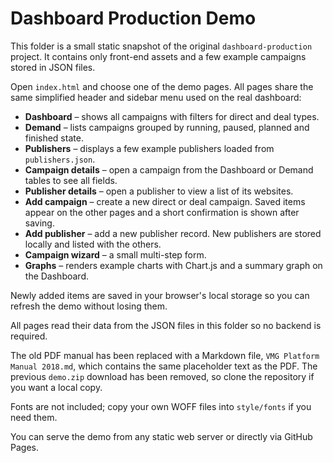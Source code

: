 # Dashboard Production Demo

This folder is a small static snapshot of the original `dashboard-production` project. It contains only front-end assets and a few example campaigns stored in JSON files.

Open `index.html` and choose one of the demo pages. All pages share the same simplified header and sidebar menu used on the real dashboard:

- **Dashboard** – shows all campaigns with filters for direct and deal types.
- **Demand** – lists campaigns grouped by running, paused, planned and finished state.
- **Publishers** – displays a few example publishers loaded from `publishers.json`.
- **Campaign details** – open a campaign from the Dashboard or Demand tables to see all fields.
- **Publisher details** – open a publisher to view a list of its websites.
- **Add campaign** – create a new direct or deal campaign. Saved items appear on the other pages and a short confirmation is shown after saving.
- **Add publisher** – add a new publisher record. New publishers are stored locally and listed with the others.
- **Campaign wizard** – a small multi-step form.
- **Graphs** – renders example charts with Chart.js and a summary graph on the Dashboard.

Newly added items are saved in your browser's local storage so you can refresh
the demo without losing them.

All pages read their data from the JSON files in this folder so no backend is required.

The old PDF manual has been replaced with a Markdown file, `VMG Platform Manual 2018.md`, which contains the same placeholder text as the PDF. The previous `demo.zip` download has been removed, so clone the repository if you want a local copy.

Fonts are not included; copy your own WOFF files into `style/fonts` if you need them.

You can serve the demo from any static web server or directly via GitHub Pages.
